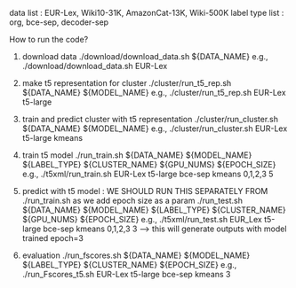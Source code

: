 
data list : EUR-Lex, Wiki10-31K, AmazonCat-13K, Wiki-500K
label type list : org, bce-sep, decoder-sep

How to run the code?

1. download data
./download/download_data.sh ${DATA_NAME}
e.g., ./download/download_data.sh EUR-Lex

2. make t5 representation for cluster
./cluster/run_t5_rep.sh ${DATA_NAME} ${MODEL_NAME}
e.g., ./cluster/run_t5_rep.sh EUR-Lex t5-large

3. train and predict cluster with t5 representation
./cluster/run_cluster.sh ${DATA_NAME} ${MODEL_NAME}
e.g., ./cluster/run_cluster.sh EUR-Lex t5-large kmeans

4. train t5 model
./run_train.sh ${DATA_NAME} ${MODEL_NAME} ${LABEL_TYPE} ${CLUSTER_NAME} ${GPU_NUMS} ${EPOCH_SIZE}
e.g., ./t5xml/run_train.sh EUR-Lex t5-large bce-sep kmeans 0,1,2,3 5

5. predict with t5 model : WE SHOULD RUN THIS SEPARATELY FROM ./run_train.sh as we add epoch size as a param
./run_test.sh ${DATA_NAME} ${MODEL_NAME} ${LABEL_TYPE} ${CLUSTER_NAME} ${GPU_NUMS} ${EPOCH_SIZE}
e.g., ./t5xml/run_test.sh EUR_Lex t5-large bce-sep kmeans 0,1,2,3 3
--> this will generate outputs with model trained epoch=3

6. evaluation
./run_fscores.sh ${DATA_NAME} ${MODEL_NAME} ${LABEL_TYPE} ${CLUSTER_NAME} ${EPOCH_SIZE}
e.g., ./run_Fscores_t5.sh EUR-Lex t5-large bce-sep kmeans 3
